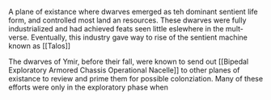 A plane of existance where dwarves emerged as teh dominant sentient life form, and controlled most land an resources. These dwarves were fully industrialized and had achieved feats seen little eslewhere in the mult-verse. Eventually, this industry gave way to rise of the sentient machine known as [[Talos]]

The dwarves of Ymir, before their fall, were known to send out [[Bipedal Exploratory Armored Chassis Operational Nacelle]] to other planes of existance to review and prime them for possible colonziation. Many of these efforts were only in the exploratory phase when 